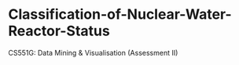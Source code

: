 # Classification-of-Nuclear-Water-Reactor-Status
CS551G: Data Mining &amp; Visualisation (Assessment II)
